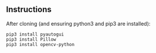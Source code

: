## Instructions

After cloning (and ensuring python3 and pip3 are installed):

`pip3 install pyautogui`  
`pip3 install Pillow`  
`pip3 install opencv-python`
